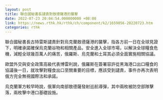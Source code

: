 ```yaml
---
layout: post
title: 聯合國秘書長譴責對敖德薩港的襲擊
date: 2022-07-23 20:04:54.000000000 +08:00
link: https://news.rthk.hk/rthk/ch/component/k2/1659056-20220723.htm
categories: rthk
---
```


聯合國秘書長古特雷斯譴責針對烏克蘭敖德薩港的襲擊，指各方前一日在全球見證下，明確承諾確保烏克蘭谷物和相關產品，安全進入全球市場，以解決全球糧食危機，減輕全球幾百萬人的痛苦，俄羅斯、烏克蘭和土耳其必須全面實施相關協議。

歐盟外交與安全政策高級代表博雷利說，俄羅斯在簽署容許從黑海港口出口糧食的協議後一日，就攻擊對糧食出口至關重要的目標，應該受到譴責，事件亦再次表明俄方完全無視國際法和承諾。

烏克蘭軍方較早時說，俄軍向南部敖德薩發射巡航導彈，其中兩枚被防空部隊擊落，兩枚擊中港口基礎設施。
